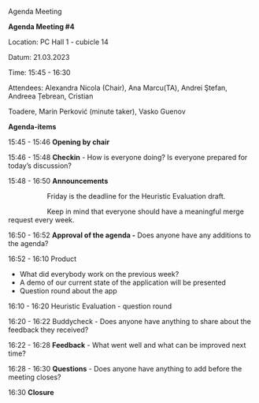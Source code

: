 ﻿
Agenda Meeting


**Agenda Meeting #4**

Location: 		PC Hall 1 - cubicle 14 

Datum: 		21.03.2023

Time: 		15:45 - 16:30

Attendees:		Alexandra Nicola (Chair), Ana Marcu(TA), Andrei Ştefan, Andreea Țebrean, Cristian

Toadere, Marin Perković (minute taker), Vasko Guenov


**Agenda-items** 

15:45 - 15:46		**Opening by chair**



15:46 - 15:48		**Checkin** - How is everyone doing? Is everyone prepared for today’s discussion?

15:48 - 16:50		**Announcements**

`			`Friday is the deadline for the Heuristic Evaluation draft.

`			`Keep in mind that everyone should have a meaningful merge request every week.

16:50 - 16:52		**Approval of the agenda -** Does anyone have any additions to the agenda?

16:52 - 16:10		Product

- What did everybody work on the previous week?
- A demo of our current state of the application will be presented
- Question round about the app

16:10 - 16:20		Heuristic Evaluation - question round

16:20 - 16:22		Buddycheck - Does anyone have anything to share about the feedback they  received?

16:22 - 16:28		**Feedback** - What went well and what can be improved next time?

16:28 - 16:30		**Questions** - Does anyone have anything to add before the meeting closes?

16:30			**Closure**







